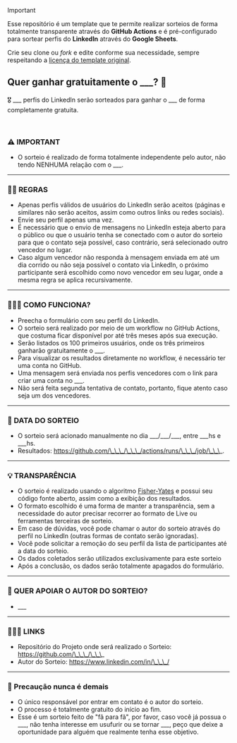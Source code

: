 > [!IMPORTANT]
> Esse repositório é um template que te permite realizar sorteios de forma totalmente transparente através do **GitHub Actions** e é pré-configurado para sortear perfis do **LinkedIn** através do **Google Sheets**.
>
> Crie seu clone ou _fork_ e edite conforme sua necessidade, sempre respeitando a [licença do template original](https://github.com/wellwelwel/google-forms-giveaway-template/blob/main/LICENSE).

<!-- Texto sugerido para o Google Forms -->

## Quer ganhar gratuitamente o \_\_\_? 🙌

🎖️ \_\_\_ perfis do LinkedIn serão sorteados para ganhar o \_\_\_ de forma completamente gratuita.

<br />

### ⚠️ IMPORTANT <!-- Remova caso você tenha autoria sobre o prêmio -->

- O sorteio é realizado de forma totalmente independente pelo autor, não tendo NENHUMA relação com o \_\_\_.

---

### 🧑‍⚖️ REGRAS

- Apenas perfis válidos de usuários do LinkedIn serão aceitos (páginas e similares não serão aceitos, assim como outros links ou redes sociais).
- Envie seu perfil apenas uma vez.
- É necessário que o envio de mensagens no LinkedIn esteja aberto para o público ou que o usuário tenha se conectado com o autor do sorteio para que o contato seja possível, caso contrário, será selecionado outro vencedor no lugar.
- Caso algum vencedor não responda à mensagem enviada em até um dia corrido ou não seja possível o contato via LinkedIn, o próximo participante será escolhido como novo vencedor em seu lugar, onde a mesma regra se aplica recursivamente.

---

### 🧙🏻‍♂️ COMO FUNCIONA?

- Preecha o formulário com seu perfil do LinkedIn.
- O sorteio será realizado por meio de um workflow no GitHub Actions, que costuma ficar disponível por até três meses após sua execução.
- Serão listados os 100 primeiros usuários, onde os três primeiros ganharão gratuitamente o \_\_\_.
- Para visualizar os resultados diretamente no workflow, é necessário ter uma conta no GitHub.
- Uma mensagem será enviada nos perfis vencedores com o link para criar uma conta no \_\_\_.
- Não será feita segunda tentativa de contato, portanto, fique atento caso seja um dos vencedores.

---

### 📆 DATA DO SORTEIO

- O sorteio será acionado manualmente no dia \_\_\_/\_\_\_/\_\_\_, entre \_\_\_hs e \_\_\_hs.
- Resultados: https://github.com/\_\_\_/\_\_\_/actions/runs/\_\_\_/job/\_\_\_.

---

### 💡 TRANSPARÊNCIA

- O sorteio é realizado usando o algoritmo [Fisher-Yates](./src/helpers/results.ts) e possui seu código fonte aberto, assim como a exibição dos resultados.
- O formato escolhido é uma forma de manter a transparência, sem a necessidade do autor precisar recorrer ao formato de Live ou ferramentas terceiras de sorteio.
- Em caso de dúvidas, você pode chamar o autor do sorteio através do perfil no LinkedIn (outras formas de contato serão ignoradas).
- Você pode solicitar a remoção do seu perfil da lista de participantes até a data do sorteio.
- Os dados coletados serão utilizados exclusivamente para este sorteio
- Após a conclusão, os dados serão totalmente apagados do formulário.

---

### 💙 QUER APOIAR O AUTOR DO SORTEIO?

- \_\_\_

---

### 🙋🏻‍♂️ LINKS

- Repositório do Projeto onde será realizado o Sorteio: https://github.com/\_\_\_/\_\_\_
- Autor do Sorteio: https://www.linkedin.com/in/\_\_\_/

---

### 🔐 Precaução nunca é demais

- O único responsável por entrar em contato é o autor do sorteio.
- O processo é totalmente gratuito do início ao fim.
- Esse é um sorteio feito de "fã para fã", por favor, caso você já possua o \_\_\_, não tenha interesse em usufurir ou se tornar \_\_\_, peço que deixe a oportunidade para alguém que realmente tenha esse objetivo.
